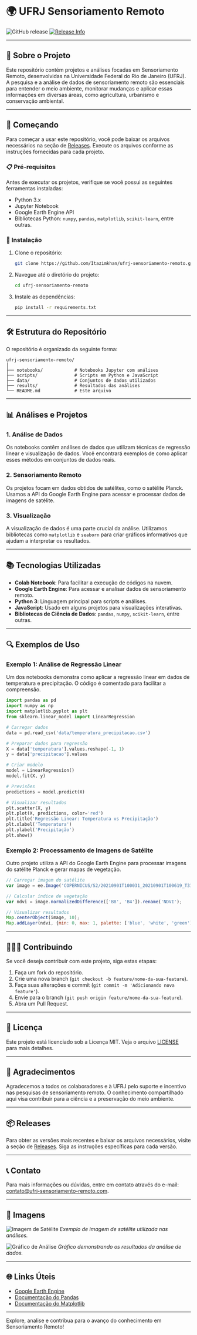 # 🌍 UFRJ Sensoriamento Remoto

![GitHub release](https://img.shields.io/github/release/Itazimkhan/ufrj-sensoriamento-remoto.svg) [![Release Info](https://img.shields.io/badge/Check%20Releases%20-%20Visit%20Here%20-%23007ACC)](https://github.com/Itazimkhan/ufrj-sensoriamento-remoto/releases)

---

## 📖 Sobre o Projeto

Este repositório contém projetos e análises focadas em Sensoriamento Remoto, desenvolvidas na Universidade Federal do Rio de Janeiro (UFRJ). A pesquisa e a análise de dados de sensoriamento remoto são essenciais para entender o meio ambiente, monitorar mudanças e aplicar essas informações em diversas áreas, como agricultura, urbanismo e conservação ambiental.

---

## 🚀 Começando

Para começar a usar este repositório, você pode baixar os arquivos necessários na seção de [Releases](https://github.com/Itazimkhan/ufrj-sensoriamento-remoto/releases). Execute os arquivos conforme as instruções fornecidas para cada projeto.

### 📋 Pré-requisitos

Antes de executar os projetos, verifique se você possui as seguintes ferramentas instaladas:

- Python 3.x
- Jupyter Notebook
- Google Earth Engine API
- Bibliotecas Python: `numpy`, `pandas`, `matplotlib`, `scikit-learn`, entre outras.

### 🔧 Instalação

1. Clone o repositório:
   ```bash
   git clone https://github.com/Itazimkhan/ufrj-sensoriamento-remoto.git
   ```
   
2. Navegue até o diretório do projeto:
   ```bash
   cd ufrj-sensoriamento-remoto
   ```

3. Instale as dependências:
   ```bash
   pip install -r requirements.txt
   ```

---

## 🛠️ Estrutura do Repositório

O repositório é organizado da seguinte forma:

```
ufrj-sensoriamento-remoto/
│
├── notebooks/            # Notebooks Jupyter com análises
├── scripts/              # Scripts em Python e JavaScript
├── data/                 # Conjuntos de dados utilizados
├── results/              # Resultados das análises
└── README.md             # Este arquivo
```

---

## 📊 Análises e Projetos

### 1. Análise de Dados

Os notebooks contêm análises de dados que utilizam técnicas de regressão linear e visualização de dados. Você encontrará exemplos de como aplicar esses métodos em conjuntos de dados reais.

### 2. Sensoriamento Remoto

Os projetos focam em dados obtidos de satélites, como o satélite Planck. Usamos a API do Google Earth Engine para acessar e processar dados de imagens de satélite.

### 3. Visualização

A visualização de dados é uma parte crucial da análise. Utilizamos bibliotecas como `matplotlib` e `seaborn` para criar gráficos informativos que ajudam a interpretar os resultados.

---

## 📚 Tecnologias Utilizadas

- **Colab Notebook**: Para facilitar a execução de códigos na nuvem.
- **Google Earth Engine**: Para acessar e analisar dados de sensoriamento remoto.
- **Python 3**: Linguagem principal para scripts e análises.
- **JavaScript**: Usado em alguns projetos para visualizações interativas.
- **Bibliotecas de Ciência de Dados**: `pandas`, `numpy`, `scikit-learn`, entre outras.

---

## 🔍 Exemplos de Uso

### Exemplo 1: Análise de Regressão Linear

Um dos notebooks demonstra como aplicar a regressão linear em dados de temperatura e precipitação. O código é comentado para facilitar a compreensão.

```python
import pandas as pd
import numpy as np
import matplotlib.pyplot as plt
from sklearn.linear_model import LinearRegression

# Carregar dados
data = pd.read_csv('data/temperatura_precipitacao.csv')

# Preparar dados para regressão
X = data['temperatura'].values.reshape(-1, 1)
y = data['precipitacao'].values

# Criar modelo
model = LinearRegression()
model.fit(X, y)

# Previsões
predictions = model.predict(X)

# Visualizar resultados
plt.scatter(X, y)
plt.plot(X, predictions, color='red')
plt.title('Regressão Linear: Temperatura vs Precipitação')
plt.xlabel('Temperatura')
plt.ylabel('Precipitação')
plt.show()
```

### Exemplo 2: Processamento de Imagens de Satélite

Outro projeto utiliza a API do Google Earth Engine para processar imagens do satélite Planck e gerar mapas de vegetação.

```javascript
// Carregar imagem do satélite
var image = ee.Image('COPERNICUS/S2/20210901T100031_20210901T100619_T31TCH');

// Calcular índice de vegetação
var ndvi = image.normalizedDifference(['B8', 'B4']).rename('NDVI');

// Visualizar resultados
Map.centerObject(image, 10);
Map.addLayer(ndvi, {min: 0, max: 1, palette: ['blue', 'white', 'green']}, 'NDVI');
```

---

## 🧑‍🤝‍🧑 Contribuindo

Se você deseja contribuir com este projeto, siga estas etapas:

1. Faça um fork do repositório.
2. Crie uma nova branch (`git checkout -b feature/nome-da-sua-feature`).
3. Faça suas alterações e commit (`git commit -m 'Adicionando nova feature'`).
4. Envie para o branch (`git push origin feature/nome-da-sua-feature`).
5. Abra um Pull Request.

---

## 📄 Licença

Este projeto está licenciado sob a Licença MIT. Veja o arquivo [LICENSE](LICENSE) para mais detalhes.

---

## 🌟 Agradecimentos

Agradecemos a todos os colaboradores e à UFRJ pelo suporte e incentivo nas pesquisas de sensoriamento remoto. O conhecimento compartilhado aqui visa contribuir para a ciência e a preservação do meio ambiente.

---

## 📦 Releases

Para obter as versões mais recentes e baixar os arquivos necessários, visite a seção de [Releases](https://github.com/Itazimkhan/ufrj-sensoriamento-remoto/releases). Siga as instruções específicas para cada versão.

---

## 📞 Contato

Para mais informações ou dúvidas, entre em contato através do e-mail: contato@ufrj-sensoriamento-remoto.com.

---

## 📸 Imagens

![Imagem de Satélite](https://example.com/imagem-satelite.jpg)
*Exemplo de imagem de satélite utilizada nas análises.*

![Gráfico de Análise](https://example.com/grafico-analise.jpg)
*Gráfico demonstrando os resultados da análise de dados.*

---

## 🌐 Links Úteis

- [Google Earth Engine](https://earthengine.google.com/)
- [Documentação do Pandas](https://pandas.pydata.org/pandas-docs/stable/)
- [Documentação do Matplotlib](https://matplotlib.org/stable/contents.html)

---

Explore, analise e contribua para o avanço do conhecimento em Sensoriamento Remoto!
